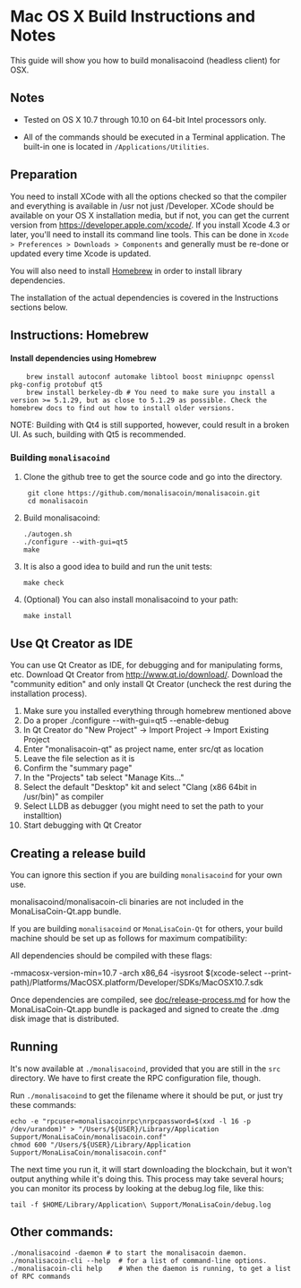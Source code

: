 Mac OS X Build Instructions and Notes
====================================
This guide will show you how to build monalisacoind (headless client) for OSX.

Notes
-----

* Tested on OS X 10.7 through 10.10 on 64-bit Intel processors only.

* All of the commands should be executed in a Terminal application. The
built-in one is located in `/Applications/Utilities`.

Preparation
-----------

You need to install XCode with all the options checked so that the compiler
and everything is available in /usr not just /Developer. XCode should be
available on your OS X installation media, but if not, you can get the
current version from https://developer.apple.com/xcode/. If you install
Xcode 4.3 or later, you'll need to install its command line tools. This can
be done in `Xcode > Preferences > Downloads > Components` and generally must
be re-done or updated every time Xcode is updated.

You will also need to install [Homebrew](http://brew.sh) in order to install library
dependencies.

The installation of the actual dependencies is covered in the Instructions
sections below.

Instructions: Homebrew
----------------------

#### Install dependencies using Homebrew

        brew install autoconf automake libtool boost miniupnpc openssl pkg-config protobuf qt5
        brew install berkeley-db # You need to make sure you install a version >= 5.1.29, but as close to 5.1.29 as possible. Check the homebrew docs to find out how to install older versions.

NOTE: Building with Qt4 is still supported, however, could result in a broken UI. As such, building with Qt5 is recommended.

### Building `monalisacoind`

1. Clone the github tree to get the source code and go into the directory.

        git clone https://github.com/monalisacoin/monalisacoin.git
        cd monalisacoin

2.  Build monalisacoind:

        ./autogen.sh
        ./configure --with-gui=qt5
        make

3.  It is also a good idea to build and run the unit tests:

        make check

4.  (Optional) You can also install monalisacoind to your path:

        make install

Use Qt Creator as IDE
------------------------
You can use Qt Creator as IDE, for debugging and for manipulating forms, etc.
Download Qt Creator from http://www.qt.io/download/. Download the "community edition" and only install Qt Creator (uncheck the rest during the installation process).

1. Make sure you installed everything through homebrew mentioned above 
2. Do a proper ./configure --with-gui=qt5 --enable-debug
3. In Qt Creator do "New Project" -> Import Project -> Import Existing Project
4. Enter "monalisacoin-qt" as project name, enter src/qt as location
5. Leave the file selection as it is
6. Confirm the "summary page"
7. In the "Projects" tab select "Manage Kits..."
8. Select the default "Desktop" kit and select "Clang (x86 64bit in /usr/bin)" as compiler
9. Select LLDB as debugger (you might need to set the path to your installtion)
10. Start debugging with Qt Creator

Creating a release build
------------------------
You can ignore this section if you are building `monalisacoind` for your own use.

monalisacoind/monalisacoin-cli binaries are not included in the MonaLisaCoin-Qt.app bundle.

If you are building `monalisacoind` or `MonaLisaCoin-Qt` for others, your build machine should be set up
as follows for maximum compatibility:

All dependencies should be compiled with these flags:

 -mmacosx-version-min=10.7
 -arch x86_64
 -isysroot $(xcode-select --print-path)/Platforms/MacOSX.platform/Developer/SDKs/MacOSX10.7.sdk

Once dependencies are compiled, see [doc/release-process.md](release-process.md) for how the MonaLisaCoin-Qt.app
bundle is packaged and signed to create the .dmg disk image that is distributed.

Running
-------

It's now available at `./monalisacoind`, provided that you are still in the `src`
directory. We have to first create the RPC configuration file, though.

Run `./monalisacoind` to get the filename where it should be put, or just try these
commands:

    echo -e "rpcuser=monalisacoinrpc\nrpcpassword=$(xxd -l 16 -p /dev/urandom)" > "/Users/${USER}/Library/Application Support/MonaLisaCoin/monalisacoin.conf"
    chmod 600 "/Users/${USER}/Library/Application Support/MonaLisaCoin/monalisacoin.conf"

The next time you run it, it will start downloading the blockchain, but it won't
output anything while it's doing this. This process may take several hours;
you can monitor its process by looking at the debug.log file, like this:

    tail -f $HOME/Library/Application\ Support/MonaLisaCoin/debug.log

Other commands:
-------

    ./monalisacoind -daemon # to start the monalisacoin daemon.
    ./monalisacoin-cli --help  # for a list of command-line options.
    ./monalisacoin-cli help    # When the daemon is running, to get a list of RPC commands
